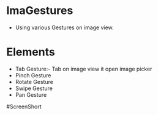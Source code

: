 # ImaGestures
* Using various Gestures on image view.
# Elements
* Tab Gesture:- Tab on image view it open image picker
* Pinch Gesture
* Rotate Gesture
* Swipe Gesture
* Pan Gesture

#ScreenShort
